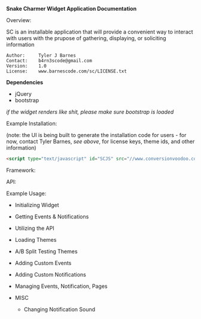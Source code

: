 **Snake Charmer Widget Application Documentation**


Overview:

SC is an installable application that will
provide a convenient way to interact with users
with the prupose of gathering, displaying, or
soliciting information


	Author:		Tyler J Barnes
	Contact:	b4rn3scode@gmail.com
	Version:	1.0
	License:	www.barnescode.com/sc/LICENSE.txt

**Dependencies**
 - jQuery
 - bootstrap

*if the widget renders like shit, please make sure bootstrap is loaded*

Example Installation:

(note: the UI is being built to generate the installation code for users -
for now, contact Tyler Barnes, *see above*, for license keys, theme ids,
and other information)


```html
<script type="text/javascript" id="SCJS" src="//www.conversionvoodoo.com/sc/js/sc.js?license={license key}&themeId={theme id}"></script>
```




Framework:


API:


Example Usage:
 - Initializing Widget

 - Getting Events & Notifications

 - Utilizing the API

 - Loading Themes

 - A/B Split Testing Themes

 - Adding Custom Events

 - Adding Custom Notifications

 - Managing Events, Notification, Pages

 - MISC
	- Changing Notification Sound


